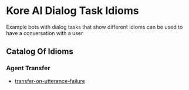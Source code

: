 # Kore AI Dialog Task Idioms

Example bots with dialog tasks that show different idioms can be used to have a conversation with a user

## Catalog Of Idioms


### Agent Transfer

- [transfer-on-utterance-failure](./transfer-on-utterance-failure/README.md) 
